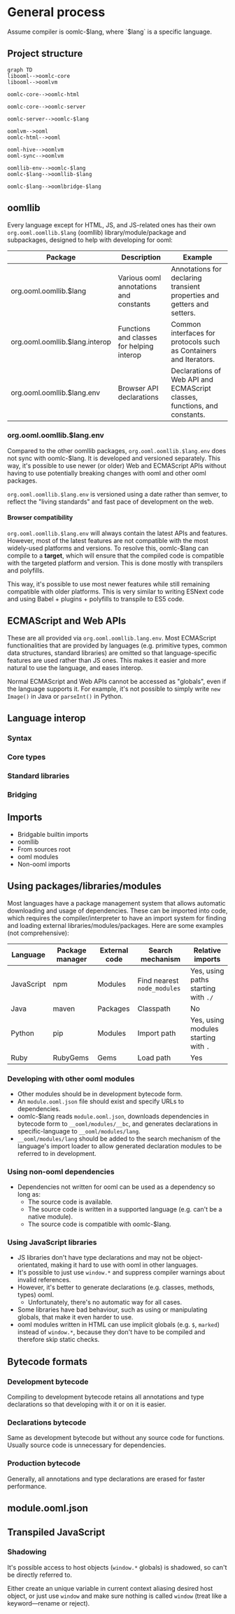 # General process

Assume compiler is oomlc-$lang, where `$lang` is a specific language.

## Project structure

```mermaid
graph TD
libooml-->oomlc-core
libooml-->oomlvm

oomlc-core-->oomlc-html

oomlc-core-->oomlc-server

oomlc-server-->oomlc-$lang

oomlvm-->ooml
oomlc-html-->ooml

ooml-hive-->oomlvm
ooml-sync-->oomlvm

oomllib-env-->oomlc-$lang
oomlc-$lang-->oomllib-$lang

oomlc-$lang-->oomlbridge-$lang
```

## oomllib

Every language except for HTML, JS, and JS-related ones has their own `org.ooml.oomllib.$lang` (oomllib) library/module/package and subpackages, designed to help with developing for ooml:

|Package|Description|Example|
|---|---|---|
|org.ooml.oomllib.$lang|Various ooml annotations and constants|Annotations for declaring transient properties and getters and setters.|
|org.ooml.oomllib.$lang.interop|Functions and classes for helping interop|Common interfaces for protocols such as Containers and Iterators.|
|org.ooml.oomllib.$lang.env|Browser API declarations|Declarations of Web API and ECMAScript classes, functions, and constants.|

### org.ooml.oomllib.$lang.env

Compared to the other oomllib packages, `org.ooml.oomllib.$lang.env` does not sync with oomlc-$lang. It is developed and versioned separately. This way, it's possible to use newer (or older) Web and ECMAScript APIs without having to use potentially breaking changes with ooml and other ooml packages.

`org.ooml.oomllib.$lang.env` is versioned using a date rather than semver, to reflect the "living standards" and fast pace of development on the web.

#### Browser compatibility

`org.ooml.oomllib.$lang.env` will always contain the latest APIs and features. However, most of the latest features are not compatible with the most widely-used platforms and versions. To resolve this, oomlc-$lang can compile to a **target**, which will ensure that the compiled code is compatible with the targeted platform and version. This is done mostly with transpilers and polyfills.

This way, it's possible to use most newer features while still remaining compatible with older platforms. This is very similar to writing ESNext code and using Babel + plugins + polyfills to transpile to ES5 code.

## ECMAScript and Web APIs

These are all provided via `org.ooml.oomllib.lang.env`. Most ECMAScript functionalities that are provided by languages (e.g. primitive types, common data structures, standard libraries) are omitted so that language-specific features are used rather than JS ones. This makes it easier and more natural to use the language, and eases interop.

Normal ECMAScript and Web APIs cannot be accessed as "globals", even if the language supports it. For example, it's not possible to simply write `new Image()` in Java or `parseInt()` in Python.

## Language interop

### Syntax

### Core types

### Standard libraries

### Bridging

## Imports

- Bridgable builtin imports
- oomllib
- From sources root
- ooml modules
- Non-ooml imports

## Using packages/libraries/modules

Most languages have a package management system that allows automatic downloading and usage of dependencies. These can be imported into code, which requires the compiler/interpreter to have an import system for finding and loading external libraries/modules/packages. Here are some examples (not comprehensive):

|Language|Package manager|External code|Search mechanism|Relative imports|
|---|---|---|---|---|
|JavaScript|npm|Modules|Find nearest `node_modules`|Yes, using paths starting with `./`|
|Java|maven|Packages|Classpath|No|
|Python|pip|Modules|Import path|Yes, using modules starting with `.`|
|Ruby|RubyGems|Gems|Load path|Yes|

### Developing with other ooml modules

- Other modules should be in development bytecode form.
- An `module.ooml.json` file should exist and specify URLs to dependencies.
- oomlc-$lang reads `module.ooml.json`, downloads dependencies in bytecode form to `__ooml/modules/__bc`, and generates declarations in specific-language to `__ooml/modules/lang`.
- `__ooml/modules/lang` should be added to the search mechanism of the language's import loader to allow generated declaration modules to be referred to in development.

### Using non-ooml dependencies

- Dependencies not written for ooml can be used as a dependency so long as:
  - The source code is available.
  - The source code is written in a supported language (e.g. can't be a native module).
  - The source code is compatible with oomlc-$lang.

### Using JavaScript libraries

- JS libraries don't have type declarations and may not be object-orientated, making it hard to use with ooml in other languages.
- It's possible to just use `window.*` and suppress compiler warnings about invalid references.
- However, it's better to generate declarations (e.g. classes, methods, types) ooml.
  - Unfortunately, there's no automatic way for all cases.
- Some libraries have bad behaviour, such as using or manipulating globals, that make it even harder to use.
- ooml modules written in HTML can use implicit globals (e.g. `$`, `marked`) instead of `window.*`, because they don't have to be compiled and therefore skip static checks.

## Bytecode formats

### Development bytecode

Compiling to development bytecode retains all annotations and type declarations so that developing with it or on it is easier.

### Declarations bytecode

Same as development bytecode but without any source code for functions. Usually source code is unnecessary for dependencies.

### Production bytecode

Generally, all annotations and type declarations are erased for faster performance.

## module.ooml.json

## Transpiled JavaScript

### Shadowing

It's possible access to host objects (`window.*` globals) is shadowed, so can't be directly referred to.

Either create an unique variable in current context aliasing desired host object, or just use `window` and make sure nothing is called `window` (treat like a keyword&mdash;rename or reject).
